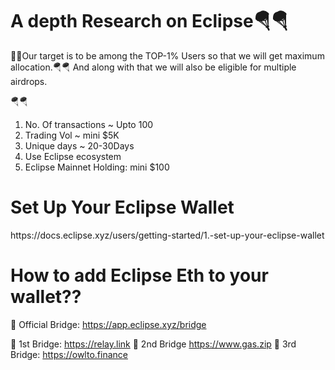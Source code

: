 <h1>A depth Research on Eclipse🪂🪂</h1>
💎💎Our target is to be among the TOP-1% Users so that we will get maximum allocation.🪂🪂
And along with that we will also be eligible for multiple airdrops.


🪂🪂

1) No. Of transactions ~ Upto 100
2) Trading Vol ~ mini $5K 
3) Unique days ~ 20-30Days
4) Use Eclipse ecosystem
5) Eclipse Mainnet Holding: mini $100

<h1>Set Up Your Eclipse Wallet</h1>
https://docs.eclipse.xyz/users/getting-started/1.-set-up-your-eclipse-wallet

<h1>How to add Eclipse Eth to your wallet??</h1>

💎  Official Bridge: https://app.eclipse.xyz/bridge

🔹 1st Bridge: https://relay.link
🔹 2nd Bridge https://www.gas.zip
🔹 3rd Bridge: https://owlto.finance
